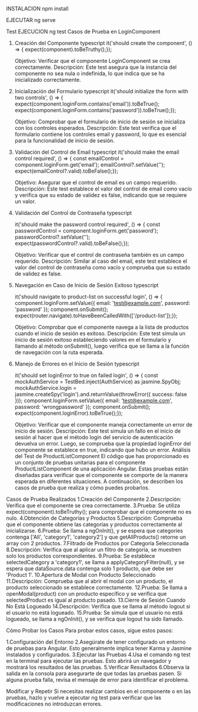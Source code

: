 INSTALACION
npm install

EJECUTAR
ng serve


Test
EJECUCION ng test
Casos de Prueba en LoginComponent

1. Creación del Componente
    typescript
    it('should create the component', () => {  expect(component).toBeTruthy();});
    
    Objetivo: Verificar que el componente LoginComponent se crea correctamente.
    Descripción: Este test asegura que la instancia del componente no sea nula o indefinida, lo que indica que se ha inicializado correctamente.
2. Inicialización del Formulario
    typescript
    it('should initialize the form with two controls', () => {  expect(component.loginForm.contains('email')).toBeTrue();  expect(component.loginForm.contains('password')).toBeTrue();});
    
    Objetivo: Comprobar que el formulario de inicio de sesión se inicializa con los controles esperados.
    Descripción: Este test verifica que el formulario contiene los controles email y password, lo que es esencial para la funcionalidad de inicio de sesión.

3. Validación del Control de Email
    typescript
    it('should make the email control required', () => {  const emailControl = component.loginForm.get('email');  emailControl?.setValue('');  expect(emailControl?.valid).toBeFalse();});
    
    Objetivo: Asegurar que el control de email es un campo requerido.
    Descripción: Este test establece el valor del control de email como vacío y verifica que su estado de validez es false, indicando que se requiere un valor.

4. Validación del Control de Contraseña
    typescript
    
    it('should make the password control required', () => {  const passwordControl = component.loginForm.get('password');  passwordControl?.setValue('');  expect(passwordControl?.valid).toBeFalse();});

    Objetivo: Verificar que el control de contraseña también es un campo requerido.
    Descripción: Similar al caso del email, este test establece el valor del control de contraseña como vacío y comprueba que su estado de validez es false.

5. Navegación en Caso de Inicio de Sesión Exitoso
    typescript
    
    it('should navigate to product-list on successful login', () => {  component.loginForm.setValue({ email: 'test@example.com', password: 'password' });  component.onSubmit();  expect(router.navigate).toHaveBeenCalledWith(['/product-list']);});

    Objetivo: Comprobar que el componente navega a la lista de productos cuando el inicio de sesión es exitoso.
    Descripción: Este test simula un inicio de sesión exitoso estableciendo valores en el formulario y llamando al método onSubmit(), luego verifica que se llama a la función de navegación con la ruta esperada.

6. Manejo de Errores en el Inicio de Sesión
    typescript

    it('should set loginError to true on failed login', () => {  const mockAuthService = TestBed.inject(AuthService) as jasmine.SpyObj<AuthService>;  mockAuthService.login = jasmine.createSpy('login').and.returnValue(throwError({ success: false }));  component.loginForm.setValue({ email: 'test@example.com', password: 'wrongpassword' });  component.onSubmit();  expect(component.loginError).toBeTrue();});

    Objetivo: Verificar que el componente maneja correctamente un error de inicio de sesión.
    Descripción: Este test simula un fallo en el inicio de sesión al hacer que el método login del servicio de autenticación devuelva un error. Luego, se comprueba que la propiedad loginError del componente se establece en true, indicando que hubo un error.
    Análisis del Test de ProductListComponent
    El código que has proporcionado es un conjunto de pruebas unitarias para el componente ProductListComponent de una aplicación Angular. Estas pruebas están diseñadas para verificar que el componente se comporte de la manera esperada en diferentes situaciones. A continuación, se describen los casos de prueba que realiza y cómo puedes probarlos. 

Casos de Prueba Realizados
1.Creación del Componente 
2.Descripción: Verifica que el componente se crea correctamente.
3.Prueba: Se utiliza expect(component).toBeTruthy(); para comprobar que el componente no es nulo.
4.Obtención de Categorías y Productos 
5.Descripción: Comprueba que el componente obtiene las categorías y productos correctamente al inicializarse.
6.Prueba: Se llama a ngOnInit(), y se espera que categories contenga ['All', 'category1', 'category2'] y que getAllProducts() retorne un array con 2 productos.
7.Filtrado de Productos por Categoría Seleccionada 
8.Descripción: Verifica que al aplicar un filtro de categoría, se muestren solo los productos correspondientes.
9.Prueba: Se establece selectedCategory a 'category1', se llama a applyCategoryFilter(null), y se espera que dataSource.data contenga solo 1 producto, que debe ser 'Product 1'.
10.Apertura de Modal con Producto Seleccionado 
11.Descripción: Comprueba que al abrir el modal con un producto, el producto seleccionado se establece correctamente.
12.Prueba: Se llama a openModal(product) con un producto específico y se verifica que selectedProduct es igual al producto pasado.
13.Cierre de Sesión Cuando No Está Logueado 
14.Descripción: Verifica que se llama al método logout si el usuario no está logueado.
15.Prueba: Se simula que el usuario no está logueado, se llama a ngOnInit(), y se verifica que logout ha sido llamado.

Cómo Probar los Casos
Para probar estos casos, sigue estos pasos: 

1.Configuración del Entorno 
2.Asegúrate de tener configurado un entorno de pruebas para Angular. Esto generalmente implica tener Karma y Jasmine instalados y configurados.
3.Ejecutar las Pruebas 
4.Usa el comando ng test en la terminal para ejecutar las pruebas. Esto abrirá un navegador y mostrará los resultados de las pruebas.
5.Verificar Resultados 
6.Observa la salida en la consola para asegurarte de que todas las pruebas pasen. Si alguna prueba falla, revisa el mensaje de error para identificar el problema.

Modificar y Repetir 
Si necesitas realizar cambios en el componente o en las pruebas, hazlo y vuelve a ejecutar ng test para verificar que las modificaciones no introduzcan errores.
